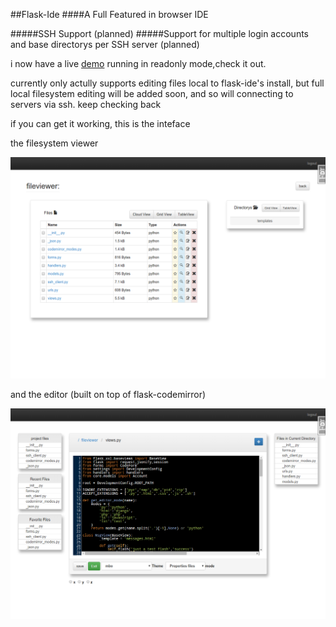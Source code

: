 ##Flask-Ide
####A Full Featured in browser IDE 

#####SSH Support (planned)
#####Support for multiple login accounts and base directorys per SSH server (planned)

i now have a live [demo](http://flask-ide-readonly.herokuapp.com/view_files) running in readonly mode,check it out. 

currently only actully supports editing files local to flask-ide's install, but full local filesystem editing will be added soon, and so will connecting to servers via ssh. keep checking back 

if you can get it working, this is the inteface

the filesystem viewer

<img src="./images/fileviewer_view_files.png" />  


and the editor (built on top of flask-codemirror)

<img src="./images/fileviewer_edit_files.png" />
